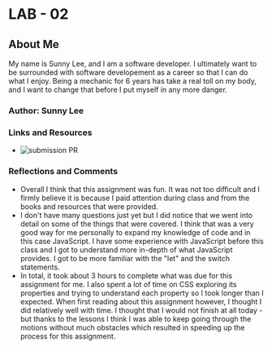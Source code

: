 # LAB - 02

## About Me

My name is Sunny Lee, and I am a software developer. I ultimately want to be surrounded with software developement as a career so that I can do what I enjoy. Being a mechanic for 6 years has take a real toll on my body, and I want to change that before I put myself in any more danger. 

### Author: Sunny Lee

### Links and Resources
* ![submission PR](https://canvas.instructure.com/courses/2643794/discussion_topics/10931591?module_item_id=43891491)

### Reflections and Comments
* Overall I think that this assignment was fun.  It was not too difficult and I firmly believe it is because I paid attention during class and from the books and resources that were provided. 
* I don't have many questions just yet but I did notice that we went into detail on some of the things that were covered. I think that was a very good way for me personally to expand my knowledge of code and in this case JavaScript. I have some experience with JavaScript before this class and I got to understand more in-depth of what JavaScript provides. I got to be more familiar with the "let" and the switch statements. 
* In total, it took about 3 hours to complete what was due for this assignment for me. I also spent a lot of time on CSS exploring its properties and trying to understand each property so I took longer than I expected. When first reading about this assignment however, I thought I did relatively well with time. I thought that I would not finish at all today - but thanks to the lessons I think I was able to keep going through the motions without much obstacles which resulted in speeding up the process for this assignment.
